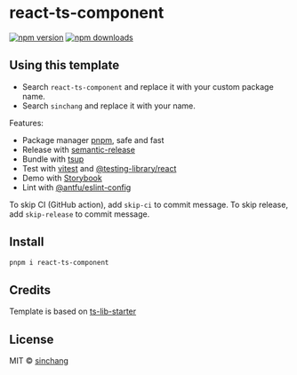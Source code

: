 # react-ts-component

[![npm version](https://badgen.net/npm/v/react-ts-component)](https://npm.im/react-ts-component) [![npm downloads](https://badgen.net/npm/dm/react-ts-component)](https://npm.im/react-ts-component)

## Using this template

- Search `react-ts-component` and replace it with your custom package name.
- Search `sinchang` and replace it with your name.

Features:

- Package manager [pnpm](https://pnpm.js.org/), safe and fast
- Release with [semantic-release](https://npm.im/semantic-release)
- Bundle with [tsup](https://github.com/egoist/tsup)
- Test with [vitest](https://vitest.dev) and [@testing-library/react](testing-library.com/react)
- Demo with [Storybook](https://storybook.js.org/)
- Lint with [@antfu/eslint-config](https://github.com/antfu/eslint-config)

To skip CI (GitHub action), add `skip-ci` to commit message. To skip release, add `skip-release` to commit message.

## Install

```bash
pnpm i react-ts-component
```

## Credits

Template is based on [ts-lib-starter](https://github.com/egoist/ts-lib-starter)

## License

MIT &copy; [sinchang](https://github.com/sinchang)
